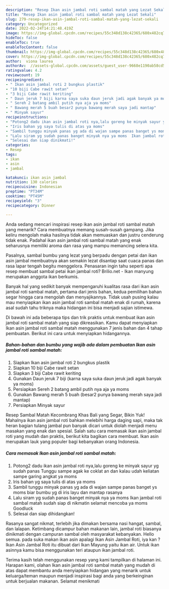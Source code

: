 ```yaml
---
description: "Resep Ikan asin jambal roti sambal matah yang Lezat Sekali"
title: "Resep Ikan asin jambal roti sambal matah yang Lezat Sekali"
slug: 279-resep-ikan-asin-jambal-roti-sambal-matah-yang-lezat-sekali
category: Uncategorized
date: 2022-02-24T14:21:48.419Z
image: https://img-global.cpcdn.com/recipes/55c348d138c42365/680x482cq70/ikan-asin-jambal-roti-sambal-matah-foto-resep-utama.jpg
hideToc: false
enableToc: true
enableTocContent: false
thumbnail: https://img-global.cpcdn.com/recipes/55c348d138c42365/680x482cq70/ikan-asin-jambal-roti-sambal-matah-foto-resep-utama.jpg
cover: https://img-global.cpcdn.com/recipes/55c348d138c42365/680x482cq70/ikan-asin-jambal-roti-sambal-matah-foto-resep-utama.jpg
author:  viona laurea
authorAv:  //assets-global.cpcdn.com/assets/guest_user-9668e1190ab58cd58d666d5934e79c79da2e02f4421a6ed9abc4b163da97d6e7.png
ratingvalue: 4.2
reviewcount: 19
recipeingredient:
- " Ikan asin jambal roti 2 bungkus plastik"
- "10 biji Cabe rawit setan"
- "3 biji Cabe rawit keriting"
- " Daun jeruk 7 biji karna saya suka daun jeruk jadi agak banyak ya moms"
- " Sereh 2 batang ambil putih nya aja ya moms"
- " Bawang merah 5 buah besar2 punya bawang merah saya jadi mantap"
- " Minyak sayur"
recipeinstructions:
- "Potong2 dadu ikan asin jambal roti nya,lalu goreng ke minyak sayur yg sudah panas  Tunggu sampe agak ke coklat an dan kalau udah keliatan sampe garing angkat ya moms"
- "Iris bahan yg saya tulis di atas ya moms"
- "Sambil tunggu minyak panas yg ada di wajan sampe panas banget ys moms biar bumbu yg di iris layu dan mantap rasanya"
- "Lalu siram yg sudah panas banget minyak nya ya moms  Ikan jambal roti sambal matah sudah siap di nikmatin selamat mencoba ya moms  Goodluck"
- "Selesai dan siap dinikmati!"
categories:
- Resep
tags:
- ikan
- asin
- jambal

katakunci: ikan asin jambal 
nutrition: 130 calories
recipecuisine: Indonesian
preptime: "PT34M"
cooktime: "PT45M"
recipeyield: "3"
recipecategory: Dinner

---
```



Anda sedang mencari inspirasi resep ikan asin jambal roti sambal matah yang menarik? Cara membuatnya memang susah-susah gampang. Jika keliru mengolah maka hasilnya tidak akan memuaskan dan justru cenderung tidak enak. Padahal ikan asin jambal roti sambal matah yang enak seharusnya memiliki aroma dan rasa yang mampu memancing selera kita.


Pasalnya, sambal bumbu yang lezat yang berpadu dengan petai dan ikan asin jambal membuatnya akan semakin lezat disantap saat cuaca panas dan rasa lapar tengah begitu menggelora. Penasaran ingin tahu seperti apa resep membuat sambal petai ikan jambal roti? Brilio.net - Ikan manyung merupakan anggota ikan berkumis.

Banyak hal yang sedikit banyak mempengaruhi kualitas rasa dari ikan asin jambal roti sambal matah, pertama dari jenis bahan, kedua pemilihan bahan segar hingga cara mengolah dan menyajikannya. Tidak usah pusing kalau mau menyiapkan ikan asin jambal roti sambal matah enak di rumah, karena asal sudah tahu triknya maka hidangan ini bisa menjadi sajian istimewa.


Di bawah ini ada beberapa tips dan trik praktis untuk membuat ikan asin jambal roti sambal matah yang siap dikreasikan. Kamu dapat menyiapkan Ikan asin jambal roti sambal matah menggunakan 7 jenis bahan dan 4 tahap pembuatan. Berikut ini cara untuk menyiapkan hidangannya.

<!--inarticleads1-->

##### Bahan-bahan dan bumbu yang wajib ada dalam pembuatan Ikan asin jambal roti sambal matah:

1. Siapkan  Ikan asin jambal roti 2 bungkus plastik
1. Siapkan 10 biji Cabe rawit setan
1. Siapkan 3 biji Cabe rawit keriting
1. Gunakan  Daun jeruk 7 biji (karna saya suka daun jeruk jadi agak banyak ya moms)
1. Persiapkan  Sereh 2 batang ambil putih nya aja ya moms
1. Gunakan  Bawang merah 5 buah (besar2 punya bawang merah saya jadi mantap)
1. Persiapkan  Minyak sayur


Resep Sambal Matah Kecombrang Khas Bali yang Segar, Bikin Yuk! Mahalnya ikan asin jambal roti bahkan melebihi harga daging sapi, maka tak heran bagian tulang jambal pun banyak dicari untuk diolah menjadi menu masakan yang enak dan spesial. Salah satu cara memasak ikan asin jambal roti yang mudah dan praktis, berikut kita bagikan cara membuat. Ikan asin merupakan lauk yang populer bagi kebanyakan orang Indonesia. 

<!--inarticleads2-->

##### Cara memasak Ikan asin jambal roti sambal matah:

1. Potong2 dadu ikan asin jambal roti nya,lalu goreng ke minyak sayur yg sudah panas  Tunggu sampe agak ke coklat an dan kalau udah keliatan sampe garing angkat ya moms
1. Iris bahan yg saya tulis di atas ya moms
1. Sambil tunggu minyak panas yg ada di wajan sampe panas banget ys moms biar bumbu yg di iris layu dan mantap rasanya
1. Lalu siram yg sudah panas banget minyak nya ya moms  Ikan jambal roti sambal matah sudah siap di nikmatin selamat mencoba ya moms  Goodluck
1. Selesai dan siap dihidangkan!

Rasanya sangat nikmat, terlebih jika dimakan bersama nasi hangat, sambal, dan lalapan. Ketimbang dicampur bahan makanan lain, jambal roti biasanya dinikmati dengan campuran sambal oleh masyarakat kebanyakan. Hello semua. pada suka makan ikan asin apalagi Ikan Asin Jambal Roti, iya kan ? Ikan Asin Jambal Roti itu dibuat dari Ikan Mayung yaitu ikan air. Untuk ikan asinnya kamu bisa menggunakan teri ataupun ikan jambal roti. 

Terima kasih telah menggunakan resep yang kami tampilkan di halaman ini. Harapan kami, olahan Ikan asin jambal roti sambal matah yang mudah di atas dapat membantu anda menyiapkan hidangan yang menarik untuk keluarga/teman maupun menjadi inspirasi bagi anda yang berkeinginan untuk berjualan makanan. Selamat menikmati
